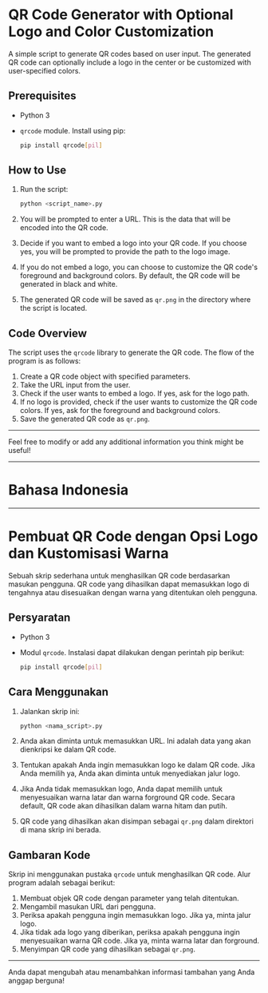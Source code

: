 # QR Code Generator with Optional Logo and Color Customization

A simple script to generate QR codes based on user input. The generated QR code can optionally include a logo in the center or be customized with user-specified colors.

## Prerequisites

- Python 3
- `qrcode` module. Install using pip:

  ```bash
  pip install qrcode[pil]
  ```

## How to Use

1. Run the script:

   ```bash
   python <script_name>.py
   ```

2. You will be prompted to enter a URL. This is the data that will be encoded into the QR code.

3. Decide if you want to embed a logo into your QR code. If you choose yes, you will be prompted to provide the path to the logo image.

4. If you do not embed a logo, you can choose to customize the QR code's foreground and background colors. By default, the QR code will be generated in black and white.

5. The generated QR code will be saved as `qr.png` in the directory where the script is located.

## Code Overview

The script uses the `qrcode` library to generate the QR code. The flow of the program is as follows:

1. Create a QR code object with specified parameters.
2. Take the URL input from the user.
3. Check if the user wants to embed a logo. If yes, ask for the logo path.
4. If no logo is provided, check if the user wants to customize the QR code colors. If yes, ask for the foreground and background colors.
5. Save the generated QR code as `qr.png`.

---

Feel free to modify or add any additional information you think might be useful!

---

# Bahasa Indonesia

---

# Pembuat QR Code dengan Opsi Logo dan Kustomisasi Warna

Sebuah skrip sederhana untuk menghasilkan QR code berdasarkan masukan pengguna. QR code yang dihasilkan dapat memasukkan logo di tengahnya atau disesuaikan dengan warna yang ditentukan oleh pengguna.

## Persyaratan

- Python 3
- Modul `qrcode`. Instalasi dapat dilakukan dengan perintah pip berikut:

  ```bash
  pip install qrcode[pil]
  ```

## Cara Menggunakan

1. Jalankan skrip ini:

   ```bash
   python <nama_script>.py
   ```

2. Anda akan diminta untuk memasukkan URL. Ini adalah data yang akan dienkripsi ke dalam QR code.

3. Tentukan apakah Anda ingin memasukkan logo ke dalam QR code. Jika Anda memilih ya, Anda akan diminta untuk menyediakan jalur logo.

4. Jika Anda tidak memasukkan logo, Anda dapat memilih untuk menyesuaikan warna latar dan warna forground QR code. Secara default, QR code akan dihasilkan dalam warna hitam dan putih.

5. QR code yang dihasilkan akan disimpan sebagai `qr.png` dalam direktori di mana skrip ini berada.

## Gambaran Kode

Skrip ini menggunakan pustaka `qrcode` untuk menghasilkan QR code. Alur program adalah sebagai berikut:

1. Membuat objek QR code dengan parameter yang telah ditentukan.
2. Mengambil masukan URL dari pengguna.
3. Periksa apakah pengguna ingin memasukkan logo. Jika ya, minta jalur logo.
4. Jika tidak ada logo yang diberikan, periksa apakah pengguna ingin menyesuaikan warna QR code. Jika ya, minta warna latar dan forground.
5. Menyimpan QR code yang dihasilkan sebagai `qr.png`.

---

Anda dapat mengubah atau menambahkan informasi tambahan yang Anda anggap berguna!
